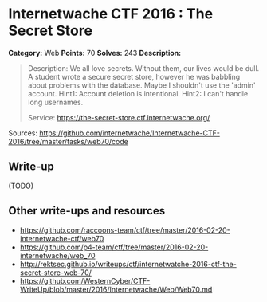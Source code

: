 # Internetwache CTF 2016 : The Secret Store

**Category:** Web
**Points:** 70
**Solves:** 243
**Description:**

> Description: We all love secrets. Without them, our lives would be dull. A student wrote a secure secret store, however he was babbling about problems with the database. Maybe I shouldn't use the 'admin' account. Hint1: Account deletion is intentional. Hint2: I can't handle long usernames.
> 
> 
> Service: <https://the-secret-store.ctf.internetwache.org/>

Sources: <https://github.com/internetwache/Internetwache-CTF-2016/tree/master/tasks/web70/code>

## Write-up

(TODO)

## Other write-ups and resources

* <https://github.com/raccoons-team/ctf/tree/master/2016-02-20-internetwache-ctf/web70>
* <https://github.com/p4-team/ctf/tree/master/2016-02-20-internetwache/web_70>
* <http://rektsec.github.io/writeups/ctf/internetwatche-2016-ctf-the-secret-store-web-70/>
* <https://github.com/WesternCyber/CTF-WriteUp/blob/master/2016/Internetwache/Web/Web70.md>
